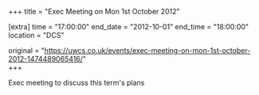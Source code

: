 +++
title = "Exec Meeting on Mon 1st October 2012"

[extra]
time = "17:00:00"
end_date = "2012-10-01"
end_time = "18:00:00"
location = "DCS"

original = "https://uwcs.co.uk/events/exec-meeting-on-mon-1st-october-2012-1474489065416/"    
+++

Exec meeting to discuss this term's plans

